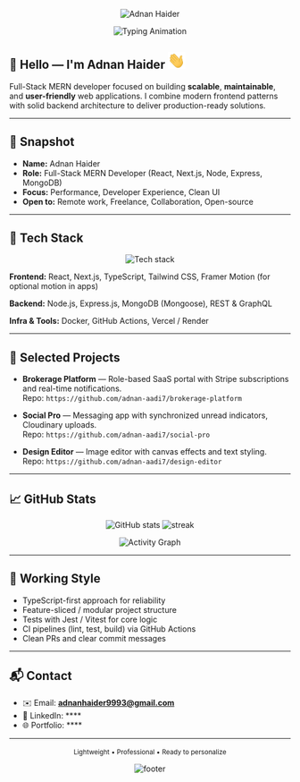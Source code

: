 <!--
📌 Static, modern, and lightweight README for Adnan Haider
Instructions:
- Replace <YOUR_GITHUB_USERNAME> with your GitHub username.
- Update contact links (email, LinkedIn, portfolio).
- Save this file as README.md inside a repo named exactly <YOUR_GITHUB_USERNAME> to use as a profile README.
-->

<p align="center">
  <!-- Animated, wavy gradient header -->
  <img src="https://capsule-render.vercel.app/api?type=waving&height=220&section=header&text=Adnan%20Haider&fontSize=44&fontColor=ffffff&color=0:0f172a,100:0ea5e9&desc=Full-Stack%20MERN%20Developer%20%7C%20Modern%20Web&descSize=14&fontAlign=50&descAlign=50" alt="Adnan Haider" />
</p>

<p align="center">
  <!-- Animated typing intro -->
  <img src="https://readme-typing-svg.demolab.com?font=Inter&weight=800&size=26&duration=2200&pause=800&color=FFFFFF&center=true&vCenter=true&multiline=true&repeat=true&width=900&height=130&lines=Building+scalable+%26+delightful+web+experiences;MERN+Stack+%7C+TypeScript+%7C+Clean+Architecture;Performance+%2F+DX+%2F+UI+Polish" alt="Typing Animation" />
</p>


## 👋 Hello — I'm Adnan Haider <img src="https://raw.githubusercontent.com/ABSphreak/ABSphreak/master/gifs/Hi.gif" alt="hi" height="30" />
Full-Stack MERN developer focused on building **scalable**, **maintainable**, and **user-friendly** web applications. I combine modern frontend patterns with solid backend architecture to deliver production-ready solutions.

---

## 🔎 Snapshot
- **Name:** Adnan Haider
- **Role:** Full-Stack MERN Developer (React, Next.js, Node, Express, MongoDB)
- **Focus:** Performance, Developer Experience, Clean UI
- **Open to:** Remote work, Freelance, Collaboration, Open-source

---

## 🧰 Tech Stack
<p align="center">
  <img src="https://skillicons.dev/icons?i=react,nextjs,ts,tailwind,nodejs,express,mongodb,docker,vercel,figma&perline=8" alt="Tech stack"/>
</p>

**Frontend:** React, Next.js, TypeScript, Tailwind CSS, Framer Motion (for optional motion in apps)

**Backend:** Node.js, Express.js, MongoDB (Mongoose), REST & GraphQL

**Infra & Tools:** Docker, GitHub Actions, Vercel / Render

---

## 🚀 Selected Projects
- **Brokerage Platform** — Role-based SaaS portal with Stripe subscriptions and real-time notifications.  
  Repo: `https://github.com/adnan-aadi7/brokerage-platform`

- **Social Pro** — Messaging app with synchronized unread indicators, Cloudinary uploads.  
  Repo: `https://github.com/adnan-aadi7/social-pro`

- **Design Editor** — Image editor with canvas effects and text styling.  
  Repo: `https://github.com/adnan-aadi7/design-editor`

---

## 📈 GitHub Stats
<p align="center">
  <img src="https://github-readme-stats.vercel.app/api?username=adnan-aadi7&show_icons=true&hide_border=true&theme=transparent&title_color=0ea5e9&icon_color=0ea5e9" height="150" alt="GitHub stats" />
  <img src="https://github-readme-streak-stats.herokuapp.com/?user=adnan-aadi7&hide_border=true&ring=0ea5e9&fire=0ea5e9&currStreakLabel=0ea5e9" height="150" alt="streak" />
</p>

<p align="center">
  <!-- Animated contribution graph (SVG refreshes) -->
  <img src="https://github-readme-activity-graph.vercel.app/graph?username=adnan-aadi7&bg_color=0d1117&color=ffffff&line=0ea5e9&point=38bdf8&area=true&hide_border=true" alt="Activity Graph" />
</p>

---

## 🧭 Working Style
- TypeScript-first approach for reliability
- Feature-sliced / modular project structure
- Tests with Jest / Vitest for core logic
- CI pipelines (lint, test, build) via GitHub Actions
- Clean PRs and clear commit messages

---

## 📬 Contact
- ✉️ Email: **adnanhaider9993@gmail.com**
- 🔗 LinkedIn: ****
- 🌐 Portfolio: ****

---

<p align="center">
  <small>Lightweight • Professional • Ready to personalize</small>
</p>

<p align="center">
  <!-- Animated footer wave -->
  <img src="https://capsule-render.vercel.app/api?type=waving&height=120&section=footer&color=0:0f172a,100:0ea5e9" alt="footer" />
</p>
